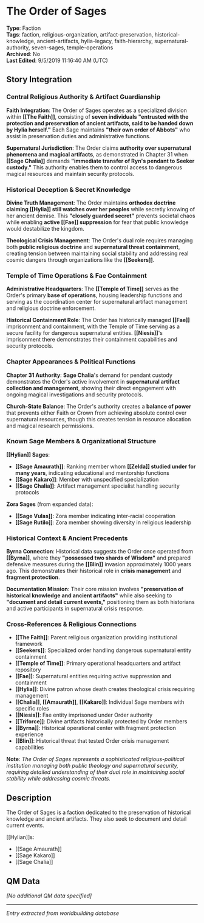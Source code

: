 # The Order of Sages

**Type**: Faction  
**Tags**: faction, religious-organization, artifact-preservation, historical-knowledge, ancient-artifacts, hylia-legacy, faith-hierarchy, supernatural-authority, seven-sages, temple-operations  
**Archived**: No  
**Last Edited**: 9/5/2019 11:16:40 AM (UTC)

## Story Integration

### Central Religious Authority & Artifact Guardianship
**Faith Integration**: The Order of Sages operates as a specialized division within **[[The Faith]]**, consisting of **seven individuals "entrusted with the protection and preservation of ancient artifacts, said to be handed down by Hylia herself."** Each Sage maintains **"their own order of Abbots"** who assist in preservation duties and administrative functions.

**Supernatural Jurisdiction**: The Order claims **authority over supernatural phenomena and magical artifacts**, as demonstrated in Chapter 31 when **[[Sage Chalia]]** demands **"immediate transfer of Ryn's pendant to Seeker custody."** This authority enables them to control access to dangerous magical resources and maintain security protocols.

### Historical Deception & Secret Knowledge
**Divine Truth Management**: The Order maintains **orthodox doctrine claiming [[Hylia]] still watches over her peoples** while secretly knowing of her ancient demise. This **"closely guarded secret"** prevents societal chaos while enabling **active [[Fae]] suppression** for fear that public knowledge would destabilize the kingdom.

**Theological Crisis Management**: The Order's dual role requires managing both **public religious doctrine** and **supernatural threat containment**, creating tension between maintaining social stability and addressing real cosmic dangers through organizations like the **[[Seekers]]**.

### Temple of Time Operations & Fae Containment
**Administrative Headquarters**: The **[[Temple of Time]]** serves as the Order's primary **base of operations**, housing leadership functions and serving as the coordination center for supernatural artifact management and religious doctrine enforcement.

**Historical Containment Role**: The Order has historically managed **[[Fae]]** imprisonment and containment, with the Temple of Time serving as a secure facility for dangerous supernatural entities. **[[Niesis]]**'s imprisonment there demonstrates their containment capabilities and security protocols.

### Chapter Appearances & Political Functions
**Chapter 31 Authority**: **Sage Chalia**'s demand for pendant custody demonstrates the Order's active involvement in **supernatural artifact collection and management**, showing their direct engagement with ongoing magical investigations and security protocols.

**Church-State Balance**: The Order's authority creates a **balance of power** that prevents either Faith or Crown from achieving absolute control over supernatural resources, though this creates tension in resource allocation and magical research permissions.

### Known Sage Members & Organizational Structure
**[[Hylian]] Sages**:
- **[[Sage Amaurath]]**: Ranking member whom **[[Zelda]] studied under for many years**, indicating educational and mentorship functions
- **[[Sage Kakaro]]**: Member with unspecified specialization
- **[[Sage Chalia]]**: Artifact management specialist handling security protocols

**Zora Sages** (from expanded data):
- **[[Sage Vulas]]**: Zora member indicating inter-racial cooperation
- **[[Sage Rutilo]]**: Zora member showing diversity in religious leadership

### Historical Context & Ancient Precedents
**Byrna Connection**: Historical data suggests the Order once operated from **[[Byrna]]**, where they **"possessed two shards of Wisdom"** and prepared defensive measures during the **[[Blin]]** invasion approximately 1000 years ago. This demonstrates their historical role in **crisis management** and **fragment protection**.

**Documentation Mission**: Their core mission involves **"preservation of historical knowledge and ancient artifacts"** while also seeking to **"document and detail current events,"** positioning them as both historians and active participants in supernatural crisis response.

### Cross-References & Religious Connections
- **[[The Faith]]**: Parent religious organization providing institutional framework
- **[[Seekers]]**: Specialized order handling dangerous supernatural entity containment
- **[[Temple of Time]]**: Primary operational headquarters and artifact repository
- **[[Fae]]**: Supernatural entities requiring active suppression and containment
- **[[Hylia]]**: Divine patron whose death creates theological crisis requiring management
- **[[Chalia]]**, **[[Amaurath]]**, **[[Kakaro]]**: Individual Sage members with specific roles
- **[[Niesis]]**: Fae entity imprisoned under Order authority
- **[[Triforce]]**: Divine artifacts historically protected by Order members
- **[[Byrna]]**: Historical operational center with fragment protection experience
- **[[Blin]]**: Historical threat that tested Order crisis management capabilities

**Note**: *The Order of Sages represents a sophisticated religious-political institution managing both public theology and supernatural security, requiring detailed understanding of their dual role in maintaining social stability while addressing cosmic threats.*

## Description
The Order of Sages is a faction dedicated to the preservation of historical knowledge and ancient artifacts. They also seek to document and detail current events.

[[Hylian]]s:
* [[Sage Amaurath]]
* [[Sage Kakaro]]
* [[Sage Chalia]]

## QM Data
*[No additional QM data specified]*

---
*Entry extracted from worldbuilding database*
